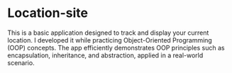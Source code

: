 # Location-site
This is a basic application designed to track and display your current location. I developed it while practicing Object-Oriented Programming (OOP) concepts. The app efficiently demonstrates OOP principles such as encapsulation, inheritance, and abstraction, applied in a real-world scenario.
